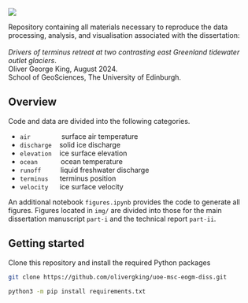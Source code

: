 <p align="left">
<a href="https://www.python.org/" alt="Python">
<img src="https://img.shields.io/badge/python_3.11+-3670A0?&logo=python&logoColor=ffdd54" /></a>
</p>

Repository containing all materials necessary to reproduce the data processing, analysis, and visualisation associated with the dissertation:</br></br>
_Drivers of terminus retreat at two contrasting east Greenland tidewater outlet glaciers_.\
Oliver George King, August 2024.\
School of GeoSciences, The University of Edinburgh.

## Overview

Code and data are divided into the following categories.

- `air`&nbsp;&nbsp;&nbsp;&nbsp;&nbsp;&nbsp;&nbsp;&nbsp;&nbsp;&nbsp;&nbsp;&nbsp;&nbsp;&nbsp;&nbsp;&nbsp;surface air temperature
- `discharge`&nbsp;&nbsp;&nbsp;&nbsp;solid ice discharge
- `elevation`&nbsp;&nbsp;&nbsp;&nbsp;ice surface elevation 
- `ocean`&nbsp;&nbsp;&nbsp;&nbsp;&nbsp;&nbsp;&nbsp;&nbsp;&nbsp;&nbsp;&nbsp;&nbsp;ocean temperature
- `runoff`&nbsp;&nbsp;&nbsp;&nbsp;&nbsp;&nbsp;&nbsp;&nbsp;&nbsp;&nbsp;liquid freshwater discharge
- `terminus`&nbsp;&nbsp;&nbsp;&nbsp;&nbsp;&nbsp;terminus position
- `velocity`&nbsp;&nbsp;&nbsp;&nbsp;&nbsp;&nbsp;ice surface velocity

An additional notebook `figures.ipynb` provides the code to generate all figures. Figures located in `img/` are divided into those for the main dissertation manuscript `part-i` and the technical report `part-ii`.

## Getting started
Clone this repository and install the required Python packages
```sh
git clone https://github.com/olivergking/uoe-msc-eogm-diss.git
```
```sh
python3 -m pip install requirements.txt
```


</p>      

